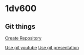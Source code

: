 # 1dv600


## Git things
[Create Repository](https://github.com/1dv600-2018/1dv600/tree/master/guides/git)

[Use git youtube](https://www.youtube.com/watch?v=8PxsIOhyd_Q)
[Use git presentation](https://docs.google.com/presentation/d/1j6kA7ovNx0NVioWWile10PTy5s1Ch0tM1KymqB9Ty2g/edit?usp=sharing)
